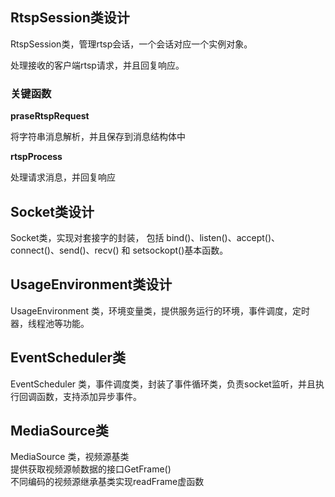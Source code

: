<!--
 * Copyright (C) 2023 zgscsed. All rights reserved.
 * @filename: rtspSession.md
 * @Author: zgscsed
 * @Date: 2023-02-24 21:33:39
 * @LastEditors: zgscsed
 * @LastEditTime: 2023-02-24 21:40:05
 * @Description: rstp session class desc
-->

## RtspSession类设计

RtspSession类，管理rtsp会话，一个会话对应一个实例对象。

处理接收的客户端rtsp请求，并且回复响应。

### 关键函数 ###

**praseRtspRequest**

将字符串消息解析，并且保存到消息结构体中

**rtspProcess**

处理请求消息，并回复响应

## Socket类设计

Socket类，实现对套接字的封装， 包括 bind()、listen()、accept()、connect()、send()、recv() 和 setsockopt()基本函数。


## UsageEnvironment类设计
UsageEnvironment 类，环境变量类，提供服务运行的环境，事件调度，定时器，线程池等功能。

## EventScheduler类
EventScheduler 类，事件调度类，封装了事件循环类，负责socket监听，并且执行回调函数，支持添加异步事件。

## MediaSource类
MediaSource 类，视频源基类   
	提供获取视频源帧数据的接口GetFrame()  
	不同编码的视频源继承基类实现readFrame虚函数
